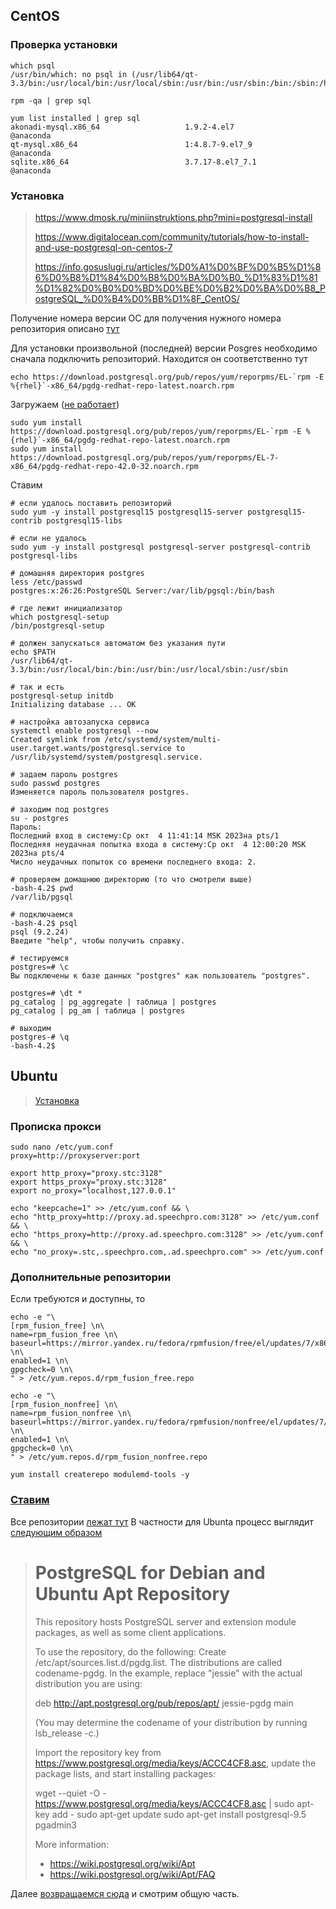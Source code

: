## CentOS
### Проверка установки
```
which psql
/usr/bin/which: no psql in (/usr/lib64/qt-3.3/bin:/usr/local/bin:/usr/local/sbin:/usr/bin:/usr/sbin:/bin:/sbin:/home/admin/.local/bin:/home/admin/bin)

rpm -qa | grep sql

yum list installed | grep sql
akonadi-mysql.x86_64                   1.9.2-4.el7                     @anaconda
qt-mysql.x86_64                        1:4.8.7-9.el7_9                 @anaconda
sqlite.x86_64                          3.7.17-8.el7_7.1                @anaconda
```

### Установка
> https://www.dmosk.ru/miniinstruktions.php?mini=postgresql-install
>
> https://www.digitalocean.com/community/tutorials/how-to-install-and-use-postgresql-on-centos-7
>
> https://info.gosuslugi.ru/articles/%D0%A1%D0%BF%D0%B5%D1%86%D0%B8%D1%84%D0%B8%D0%BA%D0%B0_%D1%83%D1%81%D1%82%D0%B0%D0%BD%D0%BE%D0%B2%D0%BA%D0%B8_PostgreSQL_%D0%B4%D0%BB%D1%8F_CentOS/

Получение номера версии ОС для получения нужного номера репозитория описано [тут](https://unix.stackexchange.com/questions/612054/how-do-i-determine-which-version-of-the-rhel-im-building-on)

Для установки произвольной (последней) версии Posgres необходимо сначала подключить репозиторий.
Находится он соответственно тут
```
echo https://download.postgresql.org/pub/repos/yum/reporpms/EL-`rpm -E %{rhel}`-x86_64/pgdg-redhat-repo-latest.noarch.rpm
```
Загружаем ([не работает](https://postgrespro.ru/list/thread-id/2529687))
```
sudo yum install https://download.postgresql.org/pub/repos/yum/reporpms/EL-`rpm -E %{rhel}`-x86_64/pgdg-redhat-repo-latest.noarch.rpm
sudo yum install https://download.postgresql.org/pub/repos/yum/reporpms/EL-7-x86_64/pgdg-redhat-repo-42.0-32.noarch.rpm
```
Ставим
```
# если удалось поставить репозиторий
sudo yum -y install postgresql15 postgresql15-server postgresql15-contrib postgresql15-libs

# если не удалось
sudo yum -y install postgresql postgresql-server postgresql-contrib postgresql-libs

# домашняя директория postgres
less /etc/passwd
postgres:x:26:26:PostgreSQL Server:/var/lib/pgsql:/bin/bash

# где лежит инициализатор
which postgresql-setup
/bin/postgresql-setup

# должен запускаться автоматом без указания пути
echo $PATH
/usr/lib64/qt-3.3/bin:/usr/local/bin:/bin:/usr/bin:/usr/local/sbin:/usr/sbin

# так и есть
postgresql-setup initdb
Initializing database ... OK

# настройка автозапуска сервиса
systemctl enable postgresql --now
Created symlink from /etc/systemd/system/multi-user.target.wants/postgresql.service to /usr/lib/systemd/system/postgresql.service.

# задаем пароль postgres
sudo passwd postgres
Изменяется пароль пользователя postgres.

# заходим под postgres
su - postgres
Пароль: 
Последний вход в систему:Ср окт  4 11:41:14 MSK 2023на pts/1
Последняя неудачная попытка входа в систему:Ср окт  4 12:00:20 MSK 2023на pts/4
Число неудачных попыток со времени последнего входа: 2.

# проверяем домашнюю директорию (то что смотрели выше)
-bash-4.2$ pwd
/var/lib/pgsql

# подключаемся
-bash-4.2$ psql
psql (9.2.24)
Введите "help", чтобы получить справку.

# тестируемся
postgres=# \c                                                                                                                                                                          
Вы подключены к базе данных "postgres" как пользователь "postgres".

postgres=# \dt *
pg_catalog | pg_aggregate | таблица | postgres
pg_catalog | pg_am | таблица | postgres

# выходим
postgres-# \q 
-bash-4.2$

```

## Ubuntu
> [Установка](https://lumpics.ru/how-install-ubuntu-on-virtualbox-virtual-machine/)

### Прописка прокси
```
sudo nano /etc/yum.conf
proxy=http://proxyserver:port

export http_proxy="proxy.stc:3128"
export https_proxy="proxy.stc:3128"
export no_proxy="localhost,127.0.0.1"

echo "keepcache=1" >> /etc/yum.conf && \
echo "http_proxy=http://proxy.ad.speechpro.com:3128" >> /etc/yum.conf && \
echo "https_proxy=http://proxy.ad.speechpro.com:3128" >> /etc/yum.conf && \
echo "no_proxy=.stc,.speechpro.com,.ad.speechpro.com" >> /etc/yum.conf
```
### Дополнительные репозитории
Если требуются и доступны, то
```
echo -e "\
[rpm_fusion_free] \n\
name=rpm_fusion_free \n\
baseurl=https://mirror.yandex.ru/fedora/rpmfusion/free/el/updates/7/x86_64/ \n\
enabled=1 \n\
gpgcheck=0 \n\
" > /etc/yum.repos.d/rpm_fusion_free.repo

echo -e "\
[rpm_fusion_nonfree] \n\
name=rpm_fusion_nonfree \n\
baseurl=https://mirror.yandex.ru/fedora/rpmfusion/nonfree/el/updates/7/x86_64/ \n\
enabled=1 \n\
gpgcheck=0 \n\
" > /etc/yum.repos.d/rpm_fusion_nonfree.repo

yum install createrepo modulemd-tools -y
```

### [Ставим](https://github.com/AV-ghub/PostgreSQL-Cloud-Solutions/blob/main/Practice/OTUS/PGCS/lesson_006%20patroni.md#%D1%81%D1%82%D0%B0%D0%B2%D0%B8%D0%BC)
Все репозитории [лежат тут](https://download.postgresql.org/pub/repos)
В частности для Ubunta процесс выглядит [следующим образом](https://download.postgresql.org/pub/repos/apt/README)
> PostgreSQL for Debian and Ubuntu Apt Repository
> ===============================================
>
> This repository hosts PostgreSQL server and extension module packages, as well
> as some client applications.
>
> To use the repository, do the following:
> Create /etc/apt/sources.list.d/pgdg.list. The distributions are called
> codename-pgdg. In the example, replace "jessie" with the actual distribution
> you are using:
>
>   deb http://apt.postgresql.org/pub/repos/apt/ jessie-pgdg main
>
> (You may determine the codename of your distribution by running lsb_release -c.)
>
> Import the repository key from https://www.postgresql.org/media/keys/ACCC4CF8.asc,
> update the package lists, and start installing packages:
>
>   wget --quiet -O - https://www.postgresql.org/media/keys/ACCC4CF8.asc | sudo apt-key add -
>   sudo apt-get update
>   sudo apt-get install postgresql-9.5 pgadmin3
>
> More information:
> * https://wiki.postgresql.org/wiki/Apt
> * https://wiki.postgresql.org/wiki/Apt/FAQ

Далее [возвращаемся сюда](https://github.com/AV-ghub/PostgreSQL-Cloud-Solutions/blob/main/PostgreSQL/Admin/001%20Installation.md#%D1%83%D1%81%D1%82%D0%B0%D0%BD%D0%BE%D0%B2%D0%BA%D0%B0) и смотрим общую часть.







